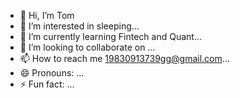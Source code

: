 - 👋 Hi, I’m Tom
- 👀 I’m interested in sleeping...
- 🌱 I’m currently learning Fintech and Quant...
- 💞️ I’m looking to collaborate on ...
- 📫 How to reach me 19830913739gg@gmail.com...
- 😄 Pronouns: ...
- ⚡ Fun fact: ...

<!---
haitanghuaweimianTom/haitanghuaweimianTom is a ✨ special ✨ repository because its `README.md` (this file) appears on your GitHub profile.
You can click the Preview link to take a look at your changes.
--->
